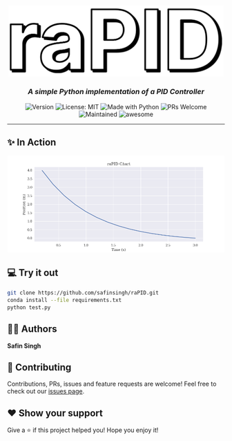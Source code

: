 <p align="center">
  <img width="500" src="./assets/header2.png">
</p>
<h3 align="center"><i>A simple Python implementation of a PID Controller</i></h3>
<p align="center">
  <img alt="Version" src="https://img.shields.io/badge/version-1.0-blue.svg?cacheSeconds=2592000" />
  <img alt="License: MIT" src="https://img.shields.io/badge/License-MIT-yellow.svg" />
  <img alt="Made with Python" src="https://img.shields.io/badge/Made%20with-Python-1f425f.svg" />
  <img alt="PRs Welcome" src="https://img.shields.io/badge/PRs-welcome-brightgreen.svg">
  <img alt="Maintained" src="https://img.shields.io/badge/Maintained-Yes-orange">
  <img alt="awesome" src="https://img.shields.io/badge/awesome-yes-blue">
</p>
<hr>

## ✨ In Action

<img src="./assets/plot.png">

## 💻 Try it out

```sh
git clone https://github.com/safinsingh/raPID.git
conda install --file requirements.txt
python test.py
```

## 👨‍💻 Authors

**Safin Singh**

## 🤝 Contributing

Contributions, PRs, issues and feature requests are welcome! Feel free to check out our [issues page](https://github.com/safinsingh/raPID/issues).

## ❤️ Show your support

Give a ⭐️ if this project helped you!
Hope you enjoy it!
